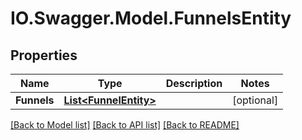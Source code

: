# IO.Swagger.Model.FunnelsEntity
## Properties

Name | Type | Description | Notes
------------ | ------------- | ------------- | -------------
**Funnels** | [**List&lt;FunnelEntity&gt;**](FunnelEntity.md) |  | [optional] 

[[Back to Model list]](../README.md#documentation-for-models) [[Back to API list]](../README.md#documentation-for-api-endpoints) [[Back to README]](../README.md)

